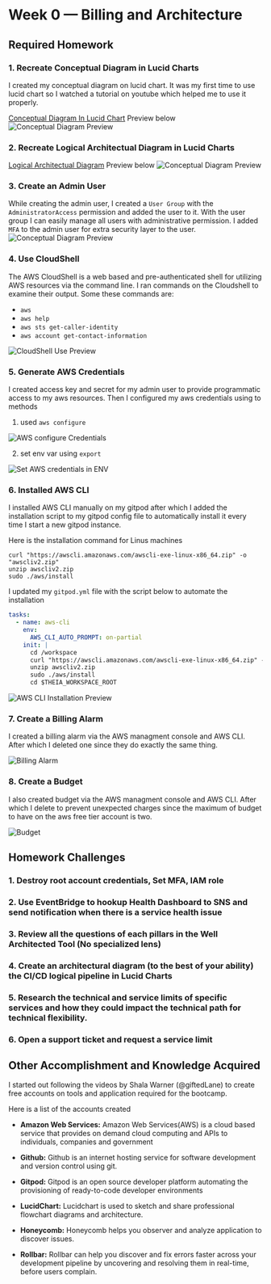 # Week 0 — Billing and Architecture


## Required Homework

### 1. Recreate Conceptual Diagram in Lucid Charts 
I created my conceptual diagram on lucid chart. It was my first time to use lucid chart so I watched a tutorial on youtube which helped me to use it properly.

[Conceptual Diagram In Lucid Chart](https://lucid.app/lucidchart/7c9fc557-36ba-4416-bc4d-3b3d8e60a7f1/edit?viewport_loc=-37%2C66%2C1579%2C841%2C0_0&invitationId=inv_091fdb93-da76-450d-9e0b-62cd910dd308)
Preview below
![Conceptual Diagram Preview](./assets/Conceptual-Diagram.png)

### 2. Recreate Logical Architectual Diagram in Lucid Charts 
[Logical Architectual Diagram](https://lucid.app/lucidchart/0e44d5f7-6068-4d37-ab77-d643906a6641/edit?viewport_loc=-34%2C40%2C1768%2C935%2C0_0&invitationId=inv_1c2e83f5-d8ad-449e-95e5-4ead14b8e3bc)
Preview below
![Conceptual Diagram Preview](./assets/logical-diagram.png)

### 3. Create an Admin User
While creating the admin user, I created a `User Group` with the `AdministratorAccess` permission and added the user to it.
With the user group I can easily manage all users with administrative permission.
I added `MFA` to the admin user for extra security layer to the user.
![Conceptual Diagram Preview](./assets/admin-user.png)

### 4. Use CloudShell
The AWS CloudShell is a web based and pre-authenticated shell for utilizing AWS resources via the command line.
I ran commands on the Cloudshell to examine their output. Some these commands are: 
- `aws`
- `aws help`
- `aws sts get-caller-identity`
- `aws account get-contact-information`

![CloudShell Use Preview](./assets/cloudshell-use.png)

### 5. Generate AWS Credentials
I created access key and secret for my admin user to provide programmatic access to my aws resources.
Then I configured my aws credentials using to methods
1. used `aws configure`

![AWS configure Credentials](./assets/aws-configure.png)

2. set env var using `export` 

![Set AWS credentials in ENV](./assets/aws-export.png)

### 6. Installed AWS CLI
I installed AWS CLI manually on my gitpod after which I added the installation script to my gitpod config file to automatically install it every time I start a new gitpod instance.

Here is the installation command for Linus machines 
~~~
curl "https://awscli.amazonaws.com/awscli-exe-linux-x86_64.zip" -o "awscliv2.zip"
unzip awscliv2.zip
sudo ./aws/install
~~~

I updated my `gitpod.yml` file with the script below to automate the installation

```yaml
tasks:
  - name: aws-cli
    env:
      AWS_CLI_AUTO_PROMPT: on-partial
    init: |
      cd /workspace
      curl "https://awscli.amazonaws.com/awscli-exe-linux-x86_64.zip" -o "awscliv2.zip"
      unzip awscliv2.zip
      sudo ./aws/install
      cd $THEIA_WORKSPACE_ROOT
```

![AWS CLI Installation Preview](./assets/aws-cli-installation.png)


### 7. Create a Billing Alarm
I created a billing alarm via the AWS managment console and AWS CLI. After which I deleted one since they do exactly the same thing.

![Billing Alarm](./assets/aws-billing-alarm.png)

### 8. Create a Budget
I also created  budget via the AWS managment console and AWS CLI. After which I delete to prevent unexpected charges since the maximum of budget to have on the aws free tier account is two.

![Budget](./assets/aws-budget.png)



##  Homework Challenges

### 1. Destroy root account credentials, Set MFA, IAM role

### 2. Use EventBridge to hookup Health Dashboard to SNS and send notification when there is a service health issue

### 3. Review all the questions of each pillars in the Well Architected Tool (No specialized lens)

### 4. Create an architectural diagram (to the best of your ability) the CI/CD logical pipeline in Lucid Charts

### 5. Research the technical and service limits of specific services and how they could impact the technical path for technical flexibility.

### 6. Open a support ticket and request a service limit



## Other Accomplishment and Knowledge Acquired

I started out following the videos by Shala Warner (@giftedLane) to create free accounts on tools and 
application required for the bootcamp.

Here is a list of the accounts created

- **Amazon Web Services:**
    Amazon Web Services(AWS) is a cloud based service that provides on demand cloud computing and APIs to individuals, companies and government

- **Github:** 
    Github is an internet hosting service for software development and version control using git.

- **Gitpod:**
    Gitpod is an open source developer platform automating the provisioning of ready-to-code developer environments

- **LucidChart:**
    Lucidchart is used to sketch and share professional flowchart diagrams and architecture. 

- **Honeycomb:**
    Honeycomb helps you observer and analyze application to discover issues.

- **Rollbar:**
    Rollbar can help you discover and fix errors faster across your development pipeline by uncovering and resolving them in real-time, before users complain.


